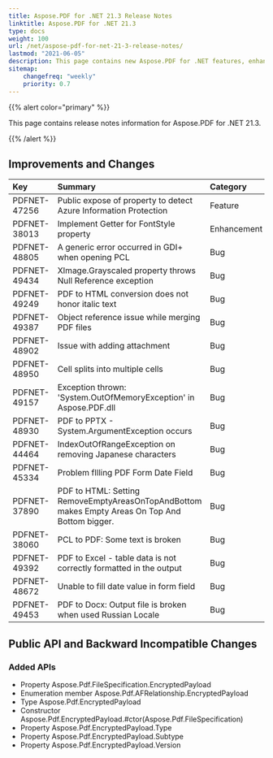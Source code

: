 ```yaml
---
title: Aspose.PDF for .NET 21.3 Release Notes
linktitle: Aspose.PDF for .NET 21.3 
type: docs
weight: 100
url: /net/aspose-pdf-for-net-21-3-release-notes/
lastmod: "2021-06-05"
description: This page contains new Aspose.PDF for .NET features, enhancement, and bug fixes in 2021, version 21.3. 
sitemap:
    changefreq: "weekly"
    priority: 0.7
---
```


{{% alert color="primary" %}} 

This page contains release notes information for Aspose.PDF for .NET 21.3.

{{% /alert %}} 

## Improvements and Changes

|**Key**|**Summary**|**Category**|
| :- | :- | :- |
|PDFNET-47256|Public expose of property to detect Azure Information Protection|Feature|
|PDFNET-38013|Implement Getter for FontStyle property|Enhancement|
|PDFNET-48805|A generic error occurred in GDI+ when opening PCL|Bug|
|PDFNET-49434|XImage.Grayscaled property throws Null Reference exception|Bug|
|PDFNET-49249|PDF to HTML conversion does not honor italic text|Bug|
|PDFNET-49387|Object reference issue while merging PDF files|Bug|
|PDFNET-48902|Issue with adding attachment|Bug|
|PDFNET-48950|Cell splits into multiple cells|Bug|
|PDFNET-49157|Exception thrown: 'System.OutOfMemoryException' in Aspose.PDF.dll|Bug|
|PDFNET-48930|PDF to PPTX - System.ArgumentException occurs|Bug|
|PDFNET-44464|IndexOutOfRangeException on removing Japanese characters|Bug|
|PDFNET-45334|Problem fIlling PDF Form Date Field|Bug|
|PDFNET-37890|PDF to HTML: Setting RemoveEmptyAreasOnTopAndBottom makes Empty Areas On Top And Bottom bigger.|Bug|
|PDFNET-38060|PCL to PDF: Some text is broken|Bug|
|PDFNET-49392|PDF to Excel - table data is not correctly formatted in the output|Bug|
|PDFNET-48672|Unable to fill date value in form field|Bug|
|PDFNET-49453|PDF to Docx: Output file is broken when used Russian Locale|Bug|

## Public API and Backward Incompatible Changes

### Added APIs

* Property Aspose.Pdf.FileSpecification.EncryptedPayload 
* Enumeration member Aspose.Pdf.AFRelationship.EncryptedPayload
* Type Aspose.Pdf.EncryptedPayload
* Constructor Aspose.Pdf.EncryptedPayload.#ctor(Aspose.Pdf.FileSpecification)
* Property Aspose.Pdf.EncryptedPayload.Type
* Property Aspose.Pdf.EncryptedPayload.Subtype
* Property Aspose.Pdf.EncryptedPayload.Version